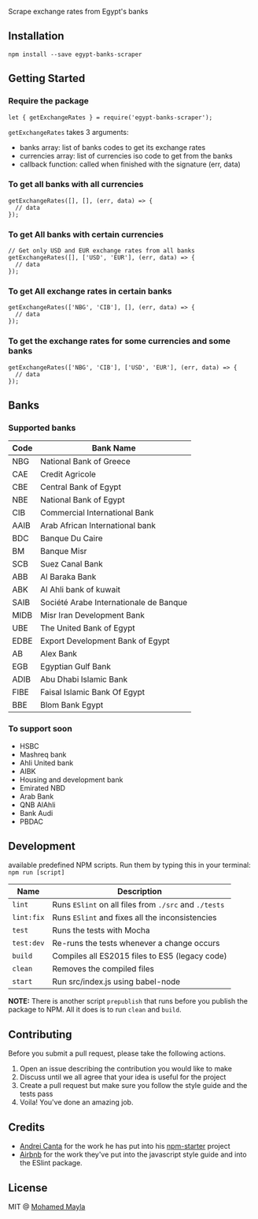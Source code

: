 Scrape exchange rates from Egypt's banks

## Installation
```
npm install --save egypt-banks-scraper
```

## Getting Started

### Require the package
```
let { getExchangeRates } = require('egypt-banks-scraper');
```

`getExchangeRates` takes 3 arguments:
  - banks array: list of banks codes to get its exchange rates
  - currencies array: list of currencies iso code to get from the banks
  - callback function: called when finished with the signature (err, data)

### To get all banks with all currencies
```
getExchangeRates([], [], (err, data) => {
  // data
});
```

### To get All banks with certain currencies
```
// Get only USD and EUR exchange rates from all banks
getExchangeRates([], ['USD', 'EUR'], (err, data) => {
  // data
});
```

### To get All exchange rates in certain banks
```
getExchangeRates(['NBG', 'CIB'], [], (err, data) => {
  // data
});
```

### To get the exchange rates for some currencies and some banks
```
getExchangeRates(['NBG', 'CIB'], ['USD', 'EUR'], (err, data) => {
  // data
});
```
## Banks
### Supported banks
| Code | Bank Name                              |
| ---- | -------------------------------------- |
| NBG  | National Bank of Greece                |
| CAE  | Credit Agricole                        |
| CBE  | Central Bank of Egypt                  |
| NBE  | National Bank of Egypt                 |
| CIB  | Commercial International Bank          |
| AAIB | Arab African International bank        |
| BDC  | Banque Du Caire                        |
| BM   | Banque Misr                            |
| SCB  | Suez Canal Bank                        |
| ABB  | Al Baraka Bank                         |
| ABK  | Al Ahli bank of kuwait                 |
| SAIB | Société Arabe Internationale de Banque |
| MIDB | Misr Iran Development Bank             |
| UBE  | The United Bank of Egypt               |
| EDBE | Export Development Bank of Egypt       |
| AB   | Alex Bank                              |
| EGB  | Egyptian Gulf Bank                     |
| ADIB | Abu Dhabi Islamic Bank                 |
| FIBE | Faisal Islamic Bank Of Egypt           |
| BBE  | Blom Bank Egypt                        |

### To support soon
- HSBC
- Mashreq bank
- Ahli United bank
- AIBK
- Housing and development bank
- Emirated NBD
- Arab Bank
- QNB AlAhli
- Bank Audi
- PBDAC

## Development

available predefined NPM scripts.
Run them by typing this in your terminal: `npm run [script]`

| Name       | Description                                           |
| ---------- | ----------------------------------------------------- |
| `lint`     | Runs `ESlint` on all files from `./src` and `./tests` |
| `lint:fix` | Runs `ESlint` and fixes all the inconsistencies       |
| `test`     | Runs the tests with Mocha                             |
| `test:dev` | Re-runs the tests whenever a change occurs            |
| `build`    | Compiles all ES2015 files to ES5 (legacy code)        |
| `clean`    | Removes the compiled files                            |
| `start`    | Run src/index.js using babel-node

**NOTE:** There is another script `prepublish` that runs before you publish the package to NPM. All it does is to run `clean` and `build`.

## Contributing

Before you submit a pull request, please take the following actions.

1. Open an issue describing the contribution you would like to make
2. Discuss until we all agree that your idea is useful for the project
3. Create a pull request but make sure you follow the style guide and the tests pass
4. Voila! You've done an amazing job.

## Credits

- [Andrei Canta](https://twitter.com/deiucanta) for the work he has put into his [npm-starter](https://github.com/deiucanta/npm-starter) project
- [Airbnb](http://airbnb.com) for the work they've put into the javascript style guide and into the ESlint package.

## License

MIT @ [Mohamed Mayla](https://twitter.com/mohamedmayla)
